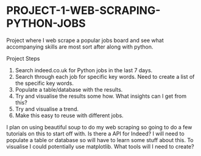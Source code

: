 # PROJECT-1-WEB-SCRAPING-PYTHON-JOBS
Project where I web scrape a popular jobs board and see what accompanying skills are most sort after along with python. 

Project Steps

1. Search indeed.co.uk for Python jobs in the last 7 days.
2. Search through each job for specific key words. Need to create a list of the specific key words.
3. Populate a table/database with the results.
4. Try and visualise the results some how. What insights can I get from this?
5. Try and visualise a trend. 
6. Make this easy to reuse with different jobs. 

I plan on using beautiful soup to do my web scraping so going to do a few tutorials on this to start off with. 
Is there a API for Indeed?
I will need to populate a table or database so will have to learn some stuff about this. 
To visualise I could potentially use matplotlib. 
What tools will I need to create?
